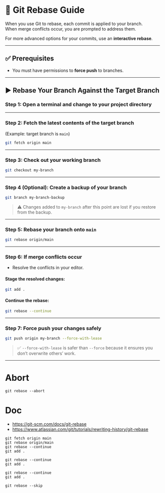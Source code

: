 

# 🔄 Git Rebase Guide

When you use Git to rebase, each commit is applied to your branch.  
When merge conflicts occur, you are prompted to address them.

For more advanced options for your commits, use an **interactive rebase**.

---

## ✅ Prerequisites

- You must have permissions to **force push** to branches.

---

## ▶️ Rebase Your Branch Against the Target Branch

### Step 1: Open a terminal and change to your project directory

---

### Step 2: Fetch the latest contents of the target branch  
(Example: target branch is `main`)

```bash
git fetch origin main
```

---

### Step 3: Check out your working branch

```bash
git checkout my-branch
```

---

### Step 4 (Optional): Create a backup of your branch

```bash
git branch my-branch-backup
```

> ⚠️ Changes added to `my-branch` after this point are lost if you restore from the backup.

---

### Step 5: Rebase your branch onto `main`

```bash
git rebase origin/main
```

---

### Step 6: If merge conflicts occur

- Resolve the conflicts in your editor.

#### Stage the resolved changes:

```bash
git add .
```

#### Continue the rebase:

```bash
git rebase --continue
```

---

### Step 7: Force push your changes safely

```bash
git push origin my-branch --force-with-lease
```

> ✅ `--force-with-lease` is safer than `--force` because it ensures you don’t overwrite others’ work.

---



# Abort 

```
git rebase --abort
```




# Doc
- https://git-scm.com/docs/git-rebase
- https://www.atlassian.com/git/tutorials/rewriting-history/git-rebase





```
git fetch origin main
git rebase origin/main
git rebase --continue
git add .

git rebase --continue
git add .

git rebase --continue
git add .

git rebase --skip
```